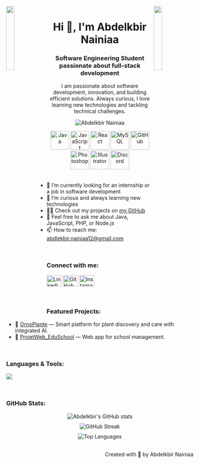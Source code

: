 <img align="left" src="https://user-images.githubusercontent.com/65187002/144930161-2f783401-8d27-4fdf-a2f7-cc0ba32f1f1f.gif" width="21%" style="display:inline;">
<img align="right" src="https://user-images.githubusercontent.com/65187002/144930161-2f783401-8d27-4fdf-a2f7-cc0ba32f1f1f.gif" width="21%" style="display:inline;">

<h1 align="center">Hi 👋, I'm Abdelkbir Nainiaa</h1>
<h3 align="center">Software Engineering Student passionate about full-stack development</h3>

<p align="center">
I am passionate about software development, innovation, and building efficient solutions. Always curious, I love learning new technologies and tackling technical challenges.
</p>

<p align="center"> 
 <img src="https://komarev.com/ghpvc/?username=AbdelkbirNA&label=Profile%20views&color=0e75b6&style=flat" alt="Abdelkbir Nainiaa" /> 
</p>

<div align="center">
  <img src="https://techstack-generator.vercel.app/java-icon.svg" alt="Java" width="50" height="50" />
  <img src="https://techstack-generator.vercel.app/js-icon.svg" alt="JavaScript" width="50" height="50" />
  <img src="https://techstack-generator.vercel.app/react-icon.svg" alt="React" width="50" height="50" />
  <img src="https://techstack-generator.vercel.app/mysql-icon.svg" alt="MySQL" width="50" height="50" />
  <img src="https://techstack-generator.vercel.app/github-icon.svg" alt="GitHub" width="50" height="50" />
  <img src="https://cdn-icons-png.flaticon.com/512/5968/5968705.png" alt="Photoshop" width="50" height="50" />
  <img src="https://cdn-icons-png.flaticon.com/512/5968/5968672.png" alt="Illustrator" width="50" height="50" />
  <img src="https://cdn-icons-png.flaticon.com/512/2111/2111370.png" alt="Discord" width="50" height="50" />
</div>

<br>

- 🔭 I’m currently looking for an internship or a job in software development  
- 🌱 I’m curious and always learning new technologies  
- 👨‍💻 Check out my projects on [my GitHub](https://github.com/AbdelkbirNA)  
- 💬 Feel free to ask me about Java, JavaScript, PHP, or Node.js  
- 📫 How to reach me: abdlekbir.nainiaa12@gmail.com  

<br>

<h3 align="left">Connect with me:</h3>
<p align="left">
<a href="https://www.linkedin.com/in/abdelkbir-nainiaa/" target="_blank"><img src="https://raw.githubusercontent.com/rahuldkjain/github-profile-readme-generator/master/src/images/icons/Social/linked-in-alt.svg" alt="LinkedIn" height="30" width="40" /></a>
<a href="https://github.com/AbdelkbirNA" target="_blank"><img src="https://raw.githubusercontent.com/rahuldkjain/github-profile-readme-generator/master/src/images/icons/Social/github.svg" alt="GitHub" height="30" width="40" /></a>
<a href="https://www.instagram.com/771_vrtx/" target="_blank"><img src="https://raw.githubusercontent.com/rahuldkjain/github-profile-readme-generator/master/src/images/icons/Social/instagram.svg" alt="Instagram" height="30" width="40" /></a>
</p>

<br>

<h3 align="left">Featured Projects:</h3>

- 🌿 [OrnoPlante](https://github.com/AbdelkbirNA/OrnoPlante) — Smart platform for plant discovery and care with integrated AI.  
- 🏫 [ProjetWeb_EduSchool](https://github.com/AbdelkbirNA/ProjetWeb_EduSchool) — Web app for school management.

<br>

<h3 align="left">Languages & Tools:</h3>

<p align="left">
  <a href="https://skillicons.dev">
    <img src="https://skillicons.dev/icons?i=java,js,php,c,react,nextjs,tailwind,nodejs,express,laravel,mysql,git,github,gitlab,vscode,postman" />
  </a>
</p>

<br>

<h3 align="left">GitHub Stats:</h3>

<div align="center">
  <img src="https://github-readme-stats.vercel.app/api?username=AbdelkbirNA&show_icons=true&theme=midnight-purple" alt="Abdelkbir's GitHub stats" />
</div>

<div align="center" style="margin-top: 10px;">
  <img src="https://github-readme-streak-stats.herokuapp.com/?user=AbdelkbirNA&theme=midnight-purple" alt="GitHub Streak" />
</div>

<div align="center" style="margin-top: 10px;">
  <img src="https://github-readme-stats.vercel.app/api/top-langs/?username=AbdelkbirNA&layout=compact&theme=midnight-purple" alt="Top Languages" />
</div>

<br>

<p align="right">Created with 🧡 by Abdelkbir Nainiaa</p>
